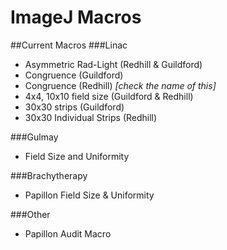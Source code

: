 # ImageJ Macros

##Current Macros
###Linac
- Asymmetric Rad-Light (Redhill & Guildford)
- Congruence (Guildford)
- Congruence (Redhill) *[check the name of this]*
- 4x4, 10x10 field size (Guildford & Redhill)
- 30x30 strips (Guildford)
- 30x30 Individual Strips (Redhill)
 
###Gulmay
- Field Size and Uniformity

###Brachytherapy
- Papillon Field Size & Uniformity

###Other
- Papillon Audit Macro
